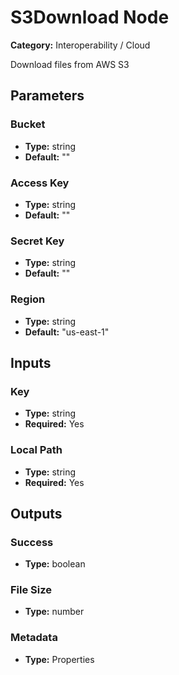 
# S3Download Node

**Category:** Interoperability / Cloud

Download files from AWS S3

## Parameters


### Bucket
- **Type:** string
- **Default:** ""





### Access Key
- **Type:** string
- **Default:** ""





### Secret Key
- **Type:** string
- **Default:** ""





### Region
- **Type:** string
- **Default:** "us-east-1"





## Inputs


### Key
- **Type:** string
- **Required:** Yes



### Local Path
- **Type:** string
- **Required:** Yes



## Outputs


### Success
- **Type:** boolean



### File Size
- **Type:** number



### Metadata
- **Type:** Properties




